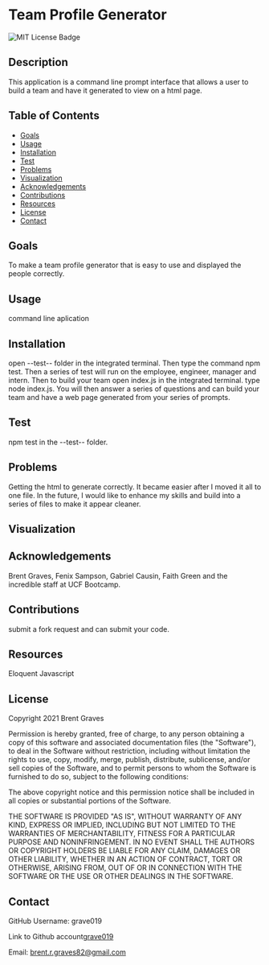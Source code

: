 # Team Profile Generator

  ![MIT License Badge](https://img.shields.io/badge/License-MIT-yellow.svg)

## Description

  This application is a command line prompt interface that allows a user to build a team and have it generated to view on a html page.
  

  ## Table of Contents
  
  * [Goals](#goals)
  * [Usage](#usage) 
  * [Installation](#installation)  
  * [Test](#test)
  * [Problems](#problems)
  * [Visualization](#visualization)
  * [Acknowledgements](#acknowledgements)
  * [Contributions](#contributions)
  * [Resources](#resources)
  * [License](#license) 
  * [Contact](#contact) 
  
  ## Goals

  To make a team profile generator that is easy to use and displayed the people correctly.

  ## Usage

  command line aplication

  ## Installation
  
  open --test-- folder in the integrated terminal. Then type the command npm test. Then a series of test will run on the employee, engineer, manager and intern. Then to build your team open index.js in the integrated terminal. type node index.js. You will then answer a series of questions and can build your team and have a web page generated from your series of prompts.  

  ## Test

  npm test in the --test-- folder.

  ## Problems

  Getting the html to generate correctly. It became easier after I moved it all to one file. In the future, I would like to enhance my skills and build into a series of files to make it appear cleaner.

  ## Visualization

 

  ## Acknowledgements

  Brent Graves, Fenix Sampson, Gabriel Causin, Faith Green and the incredible staff at UCF Bootcamp.

  ## Contributions

  submit a fork request and can submit your code.

  ## Resources
 
  Eloquent Javascript

  ## License

  Copyright 2021 Brent Graves

  Permission is hereby granted, free of charge, to any person obtaining a copy of this software and associated documentation files (the "Software"), to deal in the Software without restriction, including without limitation the rights to use, copy, modify, merge, publish, distribute, sublicense, and/or sell copies of the Software, and to permit persons to whom the Software is furnished to do so, subject to the following conditions:
  
  The above copyright notice and this permission notice shall be included in all copies or substantial portions of the Software.
  
  THE SOFTWARE IS PROVIDED "AS IS", WITHOUT WARRANTY OF ANY KIND, EXPRESS OR IMPLIED, INCLUDING BUT NOT LIMITED TO THE WARRANTIES OF MERCHANTABILITY, FITNESS FOR A PARTICULAR PURPOSE AND NONINFRINGEMENT. IN NO EVENT SHALL THE AUTHORS OR COPYRIGHT HOLDERS BE LIABLE FOR ANY CLAIM, DAMAGES OR OTHER LIABILITY, WHETHER IN AN ACTION OF CONTRACT, TORT OR OTHERWISE, ARISING FROM, OUT OF OR IN CONNECTION WITH THE SOFTWARE OR THE USE OR OTHER DEALINGS IN THE SOFTWARE.

  ## Contact
  
  GitHub Username: grave019 
 
  Link to Github account[grave019](https://github.com/grave019)

  Email: brent.r.graves82@gmail.com
